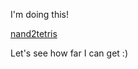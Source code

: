 I'm doing this!

[nand2tetris](https://www.coursera.org/learn/build-a-computer)

Let's see how far I can get :)